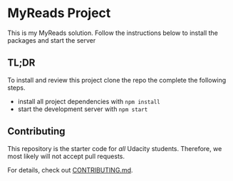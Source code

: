 # MyReads Project

This is my MyReads solution. Follow the instructions below to install the packages and start the server

## TL;DR

To install and review this project clone the repo the complete the following steps.

* install all project dependencies with `npm install`
* start the development server with `npm start`


## Contributing

This repository is the starter code for _all_ Udacity students. Therefore, we most likely will not accept pull requests.

For details, check out [CONTRIBUTING.md](CONTRIBUTING.md).
